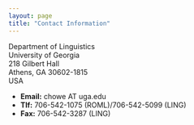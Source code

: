 ```yaml
---
layout: page
title: "Contact Information"
---
```


<!--
Still not working
![This is me.](images/HoweChadpic1.jpg | width=100)
-->

Department of Linguistics<br>
University of Georgia<br>
218 Gilbert Hall<br>
Athens, GA 30602-1815<br>
USA

- **Email:** chowe AT uga.edu
- **Tlf:** 706-542-1075 (ROML)/706-542-5099 (LING)
- **Fax:** 706-542-3287 (LING)


<!--

<div class="column-left">
<center><img src="images/HoweChadpic1.jpg" style="width:175px"></center> 
</div>


<img src="images/HoweChadpic1.jpg" alt="This is me." style="width:175px;"/>


<div class="begin-examples"></div>

## Section title
## Section title
This text, along with the title, remains in a single column
### Main you want to make point here
### Main point
Some explanatory text.
### Main point about code block 1

```
code block 1
```

More text explaining code block 2

```
code block 2
```
<div class="end-examples"></div>



<br>
<style>
.column-left{
  float: left;
  width: 50%;
  text-align: left;
}
.column-right{
  float: right;
  width: 50%;
  text-align: left;
}
</style>

<div class="column-left">

**Mailing Address**

Chad Howe

Department of Romance Languages

University of Georgia

218 Gilbert Hall

Athens, GA 30602-1815

USA


- **Email:** chowe AT uga.edu
- **Tlf:** 706-542-1075 (ROML)/706-542-5099 (LING)
- **Fax:** 706-542-3287 (LING)

</div>
<div class="column-left">

<br>
<br>


![This is me.](images/HoweChadpic1.jpg){width=40%}

<br>
<br>
<br>
<br>
<br>

</div>

https://gerrit.googlesource.com/gitiles/+/refs/tags/v0.2/Documentation/markdown.md#Images
-->

